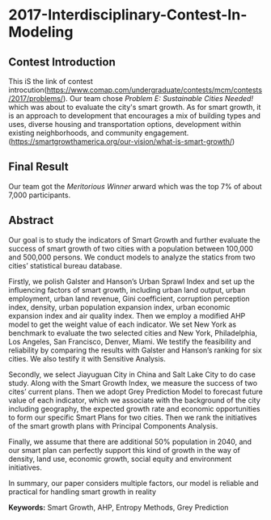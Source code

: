 # 2017-Interdisciplinary-Contest-In-Modeling

## Contest Introduction
This iS the link of contest introcution(https://www.comap.com/undergraduate/contests/mcm/contests/2017/problems/). Our team chose *Problem E: Sustainable Cities Needed!* which was about to evaluate the city's smart growth. As for smart growth, it is an approach to development that encourages a mix of building types and uses, diverse housing and transportation options, development within existing neighborhoods, and community engagement. (https://smartgrowthamerica.org/our-vision/what-is-smart-growth/)

## Final Result

Our team got the *Meritorious Winner* arward which was the top 7% of about 7,000 participants.

## Abstract
Our goal is to study the indicators of Smart Growth and further evaluate the success of smart growth of two cities with a population between 100,000 and 500,000 persons. We conduct models to analyze the statics from two cities’ statistical bureau database.

Firstly, we polish Galster and Hanson’s Urban Sprawl Index and set up the influencing factors of smart growth, including urban land output, urban employment, urban land revenue, Gini coefficient, corruption perception index, density, urban population expansion index, urban economic expansion index and air quality index. Then we employ a modified AHP model to get the weight value of each indicator. We set New York as benchmark to evaluate the two selected cities and New York, Philadelphia, Los Angeles, San Francisco, Denver, Miami. We testify the feasibility and reliability by comparing the results with Galster and Hanson’s ranking for six cities. We also testify it with Sensitive Analysis.

Secondly, we select Jiayuguan City in China and Salt Lake City to do case study. Along with the Smart Growth Index, we measure the success of two cites’ current plans. Then we adopt Grey Prediction Model to forecast future value of each indicator, which we associate with the background of the city including geography, the expected growth rate and economic opportunities to form our specific Smart Plans for two cities. Then we rank the initiatives of the smart growth plans with Principal Components Analysis.

Finally, we assume that there are additional 50% population in 2040, and our smart plan can perfectly support this kind of growth in the way of density, land use, economic growth, social equity and environment initiatives.

In summary, our paper considers multiple factors, our model is reliable and practical for handling smart growth in reality

**Keywords:** Smart Growth, AHP, Entropy Methods, Grey Prediction

